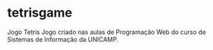 # tetrisgame
Jogo Tetris
Jogo criado nas aulas de Programação Web do curso de Sistemas de Informação da UNICAMP.
